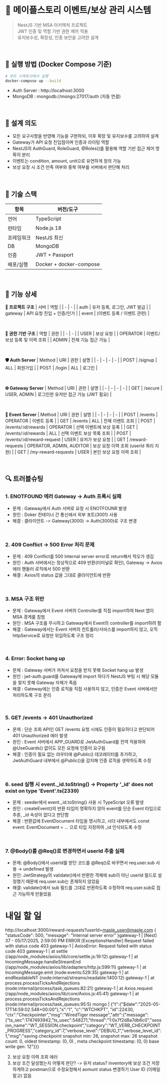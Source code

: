 # 🍄‍ 메이플스토리 이벤트/보상 관리 시스템
> NestJS 기반 MSA 아키텍처 프로젝트  
> JWT 인증 및 역할 기반 권한 제어 적용  
> 유지보수성, 확장성, 인증 보안을 고려한 설계

<br>

## 🔧 실행 방법 (Docker Compose 기준)

```bash
# 루트 디렉토리에서 실행
docker-compose up --build
```
- Auth Server : http://localhost:3000
- MongoDB : mongodb://mongo:27017/auth (자동 연결)

<br>

## 🧠 설계 의도
- 모든 요구사항을 반영해 기능을 구현하되, 이후 확장 및 유지보수를 고려하여 설계
- Gateway가 API 요청 진입점이며 인증과 라이팅 역할
- NestJS의 AuthGuard, RoleGuard, @Roles()를 활용해 역할 기반 접근 제어 명확히 분리
- 이벤트는 condition, amount, unit으로 유연하게 정의 가능
- 보상 요청 시 조건 만족 여부와 중복 여부를 서버에서 판단해 처리

<br>

## 🧱 기술 스택
| 항목 | 버전/도구 |
| - | - |
| 언어 | TypeScript |
| 런타임 | Node.js 18 |
| 프레임워크 | NestJS 최신 |
| DB | MongoDB |
| 인증 | JWT + Passport |
| 배포/실행 | Docker + docker-compose |

<br>

## 🔧 기능 상세

<b>🧩 프로젝트 구조</b>
| 서버 | 역할 |
| - | - |
| auth | 유저 등록, 로그인, JWT 발급 |
| gateway | API 요청 진입 + 인증/인가 |
| event | (이벤트 등록 / 이벤트 관련) |

<br>

<b>🔐 권한 기반 구조</b>
| 역할 | 권한 |
| - | - |
| USER | 보상 요청 |
| OPERATOR | 이벤트/보상 등록 및 이력 조회 |
| ADMIN | 전체 기능 접근 가능 |

<br>

<b>🛡️ Auth Server</b>
| Method | URI | 권한 | 설명 |
| - | - | - | - |
| POST | /signup | ALL | 회원가입 |
| POST | /login | ALL | 로그인 |

<br>

<b>🌐 Gateway Server</b>
| Method | URI | 권한 | 설명 |
| - | - | - | - |
| GET | /secure | USER, ADMIN | 로그인한 유저만 접근 가능 (JWT 필요) |

<br>

<b>📢 Event Server</b>
| Method | URI | 권한 | 설명 |
| - | - | - | - |
| POST | /events | OPERATOR | 이벤트 등록 |
| GET | /events | ALL | 전체 이벤트 조회 |
| POST | /events/:id/rewards | OPERATOR | 선택 이벤트에 보상 등록 |
| GET | /events/:id/rewards | ALL | 선택 이벤트 보상 목록 조회 |
| POST | /events/:id/reward-request | USER | 유저가 보상 요청 |
| GET | /reward-requests | OPERATOR, ADMIN, AUDITOR | 보상 요청 이력 조회 (userId 쿼리 지원) |
| GET | /my-reward-requests | USER | 본인 보상 요청 이력 조회 |

<br>

## 🔍 트러블슈팅
### 1. ENOTFOUND 에러 Gateway -> Auth 프록시 실패
- 문제 : Gateway에서 Auth 서버로 요청 시 ENOTFOUNR 발생
- 원인 : Doker 컨테이너 간 통신에서 외부 포트(3001) 사용
- 해결 : 클라이언트 -> Gateway(3000) -> Auth(3000)로 구조 변경

<br>

### 2. 409 Conflict -> 500 Error 처리 문제
- 문제 : 409 Conflict를 500 Internal server error로 return해서 착오가 생김
- 원인 : Auth 서버에서는 정상적으로 409 반환(터미널로 확인), Gateway -> Axios 에러 핸들러 로직에서 500 반환
- 해결 : Axios의 status 값을 그대로 클라이언트에 반환

<br>

### 3. MSA 구조 위반
- 문제 : Gateway에서 Event 서버의 Controller를 직접 import하여 Nest 앱이 MSA 경계를 침범
- 원인 : MSA 구조를 무시하고 Gateway에서 Event의 controller를 import하려 함
- 해결 : Gateway에서는 Event 서버의 컨트롤러/서비스를 import하지 않고, 오직 httpService로 요청만 위임하도록 구조 정리

<br>

### 4. Error: Socket hang up
- 문제 : Gateway 서버가 꺼져서 요청을 받지 못해 Socket hang up 발생
- 원인 : jwt-auth.guard를 Gateway에 import 하다가 NestJS 부팅 시 해당 모듈을 찾지 못해 Gateway 자체가 죽음
- 해결 : Gateway에는 인증 로직을 직접 사용하지 않고, 인증은 Event 서버에서만 처리하도록 구조 분리

<br>

### 5. GET /events → 401 Unauthorized
- 문제 : 단순 조회 API인 GET /events 요청 시에도 인증이 필요하다고 판단되어 401 Unauthorized 에러 발생
- 원인 : Event 서버에서 APP_GUARD로 JwtAuthGuard를 전역 적용하여 @UseGuards() 없이도 모든 요청에 인증이 요구됨
- 해결 : 인증이 필요 없는 라우터에 @Public() 데코레이터를 추가하고, JwtAuthGuard 내부에서 @Public()을 감지해 인증 로직을 생략하도록 수정

<br>

### 6. seed 실행 시 event._id.toString() → Property '_id' does not exist on type 'Event'.ts(2339)
- 문제 : seeder에서 event._id.toString() 사용 시 TypeScript 오류 발생
- 원인 : createEvent()의 반환 타입이 명확하지 않아 event를 단순 Event 타입으로 추론, _id 속성이 없다고 판단함
- 해결 : 반환값에 EventDocument 타입을 명시하고, 시더 내부에서도 const event: EventDocument = ... 으로 타입 지정하여 _id 인식되도록 수정

<br>

### 7. @Body()를 @Req()로 변경하면서 userId 추출 실패
- 문제: @Body()에서 userId를 받던 코드를 @Req()로 바꾸면서 req.user.sub 사용 → undefined 발생
- 원인: JwtStrategy의 validate()에서 반환한 객체에 sub이 아닌 userId 필드로 설정했기 때문에 req.user.sub는 존재하지 않았음
- 해결: validate()에서 sub 필드를 그대로 반환하도록 수정하여 req.user.sub로 접근 가능하게 만들었음

# 내일 할 일
http://localhost:3000/reward-requests?userId=maple_user@maple.com
{
    "statusCode": 500,
    "message": "Internal server error"
}gateway-1  | [Nest] 37  - 05/17/2025, 2:59:00 PM   ERROR [ExceptionsHandler] Request failed with status code 403
gateway-1  | AxiosError: Request failed with status code 403
gateway-1  |     at settle (/app/node_modules/axios/lib/core/settle.js:19:12)
gateway-1  |     at IncomingMessage.handleStreamEnd (/app/node_modules/axios/lib/adapters/http.js:599:11)
gateway-1  |     at IncomingMessage.emit (node:events:529:35)
gateway-1  |     at endReadableNT (node:internal/streams/readable:1400:12)
gateway-1  |     at process.processTicksAndRejections (node:internal/process/task_queues:82:21)
gateway-1  |     at Axios.request (/app/node_modules/axios/lib/core/Axios.js:45:41)
gateway-1  |     at process.processTicksAndRejections (node:internal/process/task_queues:95:5)
mongo      | {"t":{"$date":"2025-05-17T14:59:02.548+00:00"},"s":"I",  "c":"WTCHKPT",  "id":22430,   "ctx":"Checkpointer","msg":"WiredTiger message","attr":{"message":{"ts_sec":1747493942,"ts_usec":548271,"thread":"1:0x7f2d8a7db6c0","session_name":"WT_SESSION.checkpoint","category":"WT_VERB_CHECKPOINT_PROGRESS","category_id":7,"verbose_level":"DEBUG_1","verbose_level_id":1,"msg":"saving checkpoint snapshot min: 26, snapshot max: 26 snapshot count: 0, oldest timestamp: (0, 0) , meta checkpoint timestamp: (0, 0) base write gen: 12"}}}

2. 보상 요청 이력 조회 에러
3. 보상 조건 달성했는지 어떻게 판단? -> 유저 status? inventory에 보상 조건 저장하게하고 postman으로 수정요청해서 aomunt status 변경하기
User ID (이메일 말고) 없음